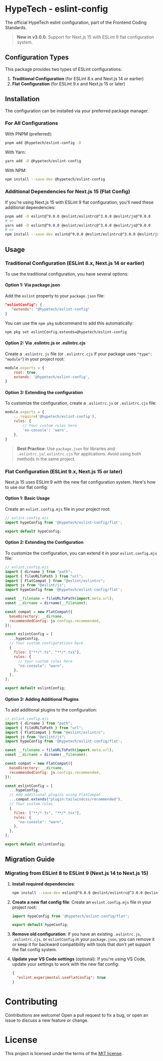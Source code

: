 # HypeTech - eslint-config

The official HypeTech eslint configuration, part of the Frontend Coding Standards.

> **New in v3.0.0**: Support for Next.js 15 with ESLint 9 flat configuration system.

## Configuration Types

This package provides two types of ESLint configurations:

1. **Traditional Configuration** (for ESLint 8.x and Next.js 14 or earlier)
2. **Flat Configuration** (for ESLint 9.x and Next.js 15 or later)

## Installation

The configuration can be installed via your preferred package manager.

### For All Configurations

With PNPM (preferred):

```bash
pnpm add @hypetech/eslint-config -D
```

With Yarn:

```bash
yarn add -D @hypetech/eslint-config
```

With NPM:

```bash
npm install --save-dev @hypetech/eslint-config
```

### Additional Dependencies for Next.js 15 (Flat Config)

If you're using Next.js 15 with ESLint 9 flat configuration, you'll need these additional dependencies:

```bash
pnpm add -D eslint@^9.0.0 @eslint/eslintrc@^3.0.0 @eslint/js@^9.0.0
# or
yarn add -D eslint@^9.0.0 @eslint/eslintrc@^3.0.0 @eslint/js@^9.0.0
# or
npm install --save-dev eslint@^9.0.0 @eslint/eslintrc@^3.0.0 @eslint/js@^9.0.0
```

## Usage

### Traditional Configuration (ESLint 8.x, Next.js 14 or earlier)

To use the traditional configuration, you have several options:

#### Option 1: Via package.json

Add the `eslint` property to your `package.json` file:

```json
"eslintConfig": {
   "extends": "@hypetech/eslint-config"
}
```

You can use the `npm pkg` subcommand to add this automatically:

```bash
npm pkg set eslintConfig.extends=@hypetech/eslint-config
```

#### Option 2: Via .eslintrc.js or .eslintrc.cjs

Create a `.eslintrc.js` file (or `.eslintrc.cjs` if your package uses `"type": "module"`) in your project root:

```js
module.exports = {
    root: true,
    extends: '@hypetech/eslint-config',
}
```

#### Option 3: Extending the configuration

To customize the configuration, create a `.eslintrc.js` or `.eslintrc.cjs` file:

```js
module.exports = {
    ...require('@hypetech/eslint-config'),
    rules: {
        // Your custom rules here
        'no-console': 'warn',
    },
}
```

> **Best Practice**: Use `package.json` for libraries and `.eslintrc.js`/`.eslintrc.cjs` for applications. Avoid using both methods in the same project.

### Flat Configuration (ESLint 9.x, Next.js 15 or later)

Next.js 15 uses ESLint 9 with the new flat configuration system. Here's how to use our flat config:

#### Option 1: Basic Usage

Create an `eslint.config.mjs` file in your project root:

```js
// eslint.config.mjs
import hypeConfig from '@hypetech/eslint-config/flat';

export default hypeConfig;
```

#### Option 2: Extending the Configuration

To customize the configuration, you can extend it in your `eslint.config.mjs` file:

```js
// eslint.config.mjs
import { dirname } from "path";
import { fileURLToPath } from "url";
import { FlatCompat } from "@eslint/eslintrc";
import js from "@eslint/js";
import hypeConfig from '@hypetech/eslint-config/flat';

const __filename = fileURLToPath(import.meta.url);
const __dirname = dirname(__filename);

const compat = new FlatCompat({
  baseDirectory: __dirname,
  recommendedConfig: js.configs.recommended,
});

const eslintConfig = [
  ...hypeConfig,
  // Your custom configurations here
  {
    files: ["**/*.ts", "**/*.tsx"],
    rules: {
      // Your custom rules here
      "no-console": "warn",
    },
  },
];

export default eslintConfig;
```

#### Option 3: Adding Additional Plugins

To add additional plugins to the configuration:

```js
// eslint.config.mjs
import { dirname } from "path";
import { fileURLToPath } from "url";
import { FlatCompat } from "@eslint/eslintrc";
import js from "@eslint/js";
import hypeConfig from '@hypetech/eslint-config/flat';

const __filename = fileURLToPath(import.meta.url);
const __dirname = dirname(__filename);

const compat = new FlatCompat({
  baseDirectory: __dirname,
  recommendedConfig: js.configs.recommended,
});

const eslintConfig = [
  ...hypeConfig,
  // Add additional plugins using FlatCompat
  ...compat.extends("plugin:tailwindcss/recommended"),
  // Your custom rules
  {
    files: ["**/*.ts", "**/*.tsx"],
    rules: {
      "no-console": "warn",
    },
  },
];

export default eslintConfig;
```

## Migration Guide

### Migrating from ESLint 8 to ESLint 9 (Next.js 14 to Next.js 15)

1. **Install required dependencies**:
   ```bash
   npm install --save-dev eslint@^9.0.0 @eslint/eslintrc@^3.0.0 @eslint/js@^9.0.0
   ```

2. **Create a new flat config file**:
   Create an `eslint.config.mjs` file in your project root:
   ```js
   import hypeConfig from '@hypetech/eslint-config/flat';
   
   export default hypeConfig;
   ```

3. **Remove old configuration**:
   If you have an existing `.eslintrc.js`, `.eslintrc.cjs`, or `eslintConfig` in your `package.json`, you can remove it or keep it for backward compatibility with tools that don't yet support the flat config system.

4. **Update your VS Code settings** (optional):
   If you're using VS Code, update your settings to work with the new flat config:
   ```json
   {
     "eslint.experimental.useFlatConfig": true
   }
   ```

# Contributing

Contributions are welcome! Open a pull request to fix a bug, or open an issue to discuss a new feature or change.

# License

This project is licensed under the terms of the [MIT license](/LICENSE).

